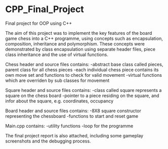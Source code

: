 # CPP_Final_Project
Final project for OOP using C++

The aim of this project was to implement the key features of the board game chess into a C++ programme, using concepts such as encapsulation, composition, inheritance and polymorphism. These concepts were demonstrated by class encapsulation using separate header files, piece class inheritance and the use of virtual functions.

Chess header and source files contains:
-abstract base class called pieces, parent class for all chess pieces 
-each individual chess piece contains its own move set and functions to check for valid movement
-virtual functions which are overriden by sub classes for movement

Square header and source files contains:
-class called square represents a square on the chess board
-pointer to a piece residing on the square, and infor about the square, e.g. coordinates, occupancy

Board header and source files contains:
-8X8 square constructor representing the chessboard
-functions to start and reset game

Main.cpp contains:
-utility functions
-loop for the programme

The final project report is also attached, including some gameplay screenshots and the debugging process.
